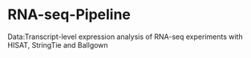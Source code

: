 # RNA-seq-Pipeline
Data:Transcript-level expression analysis of RNA-seq experiments with HISAT, StringTie and Ballgown
